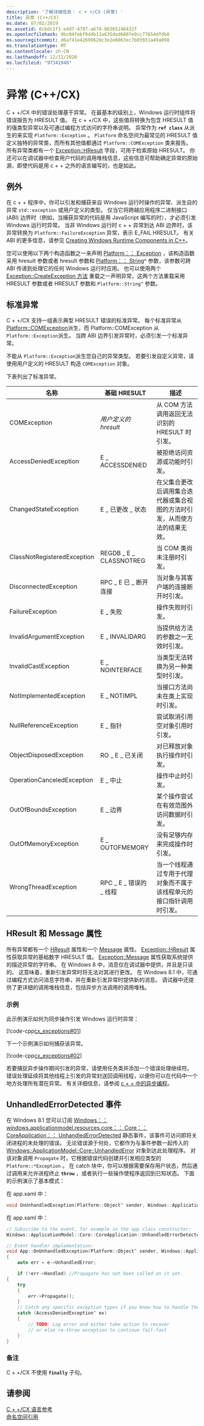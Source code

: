 ```yaml
---
description: '了解详细信息： c + +/CX (异常) '
title: 异常 (C++/CX)
ms.date: 07/02/2019
ms.assetid: 6cbdc1f1-e4d7-4707-a670-86365146432f
ms.openlocfilehash: 9bc04febf0d4b13a635ded6807e0cc77654dfdb0
ms.sourcegitcommit: d6af41e42699628c3e2e6063ec7b03931a49a098
ms.translationtype: MT
ms.contentlocale: zh-CN
ms.lasthandoff: 12/11/2020
ms.locfileid: "97341940"
---
```

# <a name="exceptions-ccx"></a>异常 (C++/CX)

C + +/CX 中的错误处理基于异常。 在最基本的级别上，Windows 运行时组件将错误报告为 HRESULT 值。 在 c + +/CX 中，这些值将转换为包含 HRESULT 值的强类型异常以及可通过编程方式访问的字符串说明。  异常作为 **`ref class`** 从派生的来实现 `Platform::Exception` 。  `Platform` 命名空间为最常见的 HRESULT 值定义独特的异常类，而所有其他值都通过 `Platform::COMException` 类来报告。 所有异常类都有一个 [Exception::HResult](platform-exception-class.md#hresult) 字段，可用于检索原始 HRESULT。 你还可以在调试器中检查用户代码的调用堆栈信息，这些信息可帮助确定异常的原始源，即使代码是用 c + + 之外的语言编写的，也是如此。

## <a name="exceptions"></a>例外

在 c + + 程序中，你可以引发和捕获来自 Windows 运行时操作的异常、派生自的异常 `std::exception` 或用户定义的类型。 仅当它将跨越应用程序二进制接口 (ABI) 边界时（例如，当捕获异常的代码是用 JavaScript 编写的时），才必须引发 Windows 运行时异常。 当非 Windows 运行时 c + + 异常到达 ABI 边界时，该异常转换为 `Platform::FailureException` 异常，表示 E_FAIL HRESULT。 有关 ABI 的更多信息，请参见 [Creating Windows Runtime Components in C++](/windows/uwp/winrt-components/creating-windows-runtime-components-in-cpp)。

您可以使用以下两个构造函数之一来声明 [Platform：： Exception](platform-exception-class.md) ，该构造函数采用 hresult 参数或者 hresult 参数和 [Platform：： String](platform-string-class.md)^ 参数，该参数可跨 ABI 传递到处理它的任何 Windows 运行时应用。 也可以使用两个 [Exception::CreateException 方法](platform-exception-class.md#createexception) 重载之一声明异常，这两个方法重载采用 HRESULT 参数或者 HRESULT 参数和 `Platform::String^` 参数。

## <a name="standard-exceptions"></a>标准异常

C + +/CX 支持一组表示典型 HRESULT 错误的标准异常。 每个标准异常从 [Platform::COMException](platform-comexception-class.md)派生，而 Platform::COMException 从 `Platform::Exception`派生。 当跨 ABI 边界引发异常时，必须引发一个标准异常。

不能从 `Platform::Exception`派生您自己的异常类型。 若要引发自定义异常，请使用用户定义的 HRESULT 构造 `COMException` 对象。

下表列出了标准异常。

|名称|基础 HRESULT|描述|
|----------|------------------------|-----------------|
|COMException|*用户定义的 hresult*|从 COM 方法调用返回无法识别的 HRESULT 时引发。|
|AccessDeniedException|E \_ ACCESSDENIED|被拒绝访问资源或功能时引发。|
|ChangedStateException|E \_ 已更改 \_ 状态|在父集合更改后调用集合迭代器或集合视图的方法时引发，从而使方法的结果无效。|
|ClassNotRegisteredException|REGDB \_ E \_ CLASSNOTREG|当 COM 类尚未注册时引发。|
|DisconnectedException|RPC \_ E 已 \_ 断开连接|当对象与其客户端的连接断开时引发。|
|FailureException|E \_ 失败|操作失败时引发。|
|InvalidArgumentException|E \_ INVALIDARG|当提供给方法的参数之一无效时引发。|
|InvalidCastException|E \_ NOINTERFACE|当类型无法转换为另一种类型时引发。|
|NotImplementedException|E \_ NOTIMPL|当接口方法尚未在类上实现时引发。|
|NullReferenceException|E \_ 指针|尝试取消引用空对象引用时引发。|
|ObjectDisposedException|RO \_ E \_ 已关闭|对已释放对象执行操作时引发。|
|OperationCanceledException|E \_ 中止|操作中止时引发。|
|OutOfBoundsException|E \_ 边界|某个操作尝试在有效范围外访问数据时引发。|
|OutOfMemoryException|E \_ OUTOFMEMORY|没有足够内存来完成操作时引发。|
|WrongThreadException|RPC \_ E \_ 错误的 \_ 线程|当一个线程通过专用于代理对象而不属于该线程单元的接口指针调用时引发。|

## <a name="hresult-and-message-properties"></a>HResult 和 Message 属性

所有异常都有一个 [HResult](platform-comexception-class.md#hresult) 属性和一个 [Message](platform-comexception-class.md#message) 属性。 [Exception::HResult](platform-exception-class.md#hresult) 属性获取异常的基础数字 HRESULT 值。 [Exception::Message](platform-exception-class.md#message) 属性获取系统提供的描述异常的字符串。 在 Windows 8 中，消息仅在调试器中提供，并且是只读的。 这意味着，重新引发异常时将无法对其进行更改。 在 Windows 8.1 中，可通过编程方式访问消息字符串，并在重新引发异常时提供新的消息。 调试器中还提供了更详细的调用堆栈信息，包括异步方法调用的调用堆栈。

### <a name="examples"></a>示例

此示例演示如何为同步操作引发 Windows 运行时异常：

[!code-cpp[cx_exceptions#01](codesnippet/CPP/exceptiontest/class1.cpp#01)]

下一个示例演示如何捕获该异常。

[!code-cpp[cx_exceptions#02](codesnippet/CPP/exceptiontest/class1.cpp#02)]

若要捕捉异步操作期间引发的异常，请使用任务类并添加一个错误处理继续符。 错误处理延续将其他线程上引发的异常封送回调用线程，以便你可以在代码中一个地方处理所有潜在异常。 有关详细信息，请参阅 [c + + 中的异步编程](/windows/uwp/threading-async/asynchronous-programming-in-cpp-universal-windows-platform-apps)。

## <a name="unhandlederrordetected-event"></a>UnhandledErrorDetected 事件

在 Windows 8.1 您可以订阅 [Windows：： windows.applicationmodel.resources.core：： Core：： CoreApplication：： UnhandledErrorDetected](/uwp/api/windows.applicationmodel.core.icoreapplicationunhandlederror.unhandlederrordetected) 静态事件，该事件可访问即将关闭进程的未处理的错误。 无论错误源于何处，它都作为与事件参数一起传入的 [Windows::ApplicationModel::Core::UnhandledError](/uwp/api/windows.applicationmodel.core.unhandlederror) 对象到达此处理程序。 对该对象调用 `Propagate` 时，它根据错误代码创建并引发相应类型的 `Platform::*Exception` 。 在 catch 块中，你可以根据需要保存用户状态，然后通过调用来允许进程终止 **`throw`** ，或者执行一些操作使程序返回到已知状态。 下面的示例演示了基本模式：

在 app.xaml 中：

```cpp
void OnUnhandledException(Platform::Object^ sender, Windows::ApplicationModel::Core::UnhandledErrorDetectedEventArgs^ e);
```

在 app.xaml 中：

```cpp
// Subscribe to the event, for example in the app class constructor:
Windows::ApplicationModel::Core::CoreApplication::UnhandledErrorDetected += ref new EventHandler<UnhandledErrorDetectedEventArgs^>(this, &App::OnUnhandledException);

// Event handler implementation:
void App::OnUnhandledException(Platform::Object^ sender, Windows::ApplicationModel::Core::UnhandledErrorDetectedEventArgs^ e)
{
    auto err = e->UnhandledError;

    if (!err->Handled) //Propagate has not been called on it yet.
{
    try
    {
        err->Propagate();
    }
    // Catch any specific exception types if you know how to handle them
    catch (AccessDeniedException^ ex)
    {
        // TODO: Log error and either take action to recover
        // or else re-throw exception to continue fail-fast
    }
}
```

### <a name="remarks"></a>备注

C + +/CX 不使用 **`finally`** 子句。

## <a name="see-also"></a>请参阅

[C + +/CX 语言参考](visual-c-language-reference-c-cx.md)<br/>
[命名空间引用](namespaces-reference-c-cx.md)
